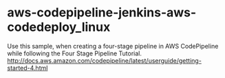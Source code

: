 # aws-codepipeline-jenkins-aws-codedeploy_linux
Use this sample, when creating a four-stage pipeline in AWS CodePipeline while following the Four Stage Pipeline Tutorial. http://docs.aws.amazon.com/codepipeline/latest/userguide/getting-started-4.html
